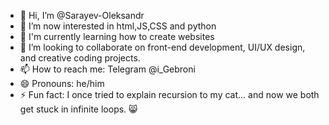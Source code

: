 - 👋 Hi, I’m @Sarayev-Oleksandr
- 👀 I’m now interested in html,JS,CSS and python
- 🌱 I'm currently learning how to create websites
- 💞️ I’m looking to collaborate on front-end development, UI/UX design, and creative coding projects.
- 📫 How to reach me: Telegram @i_Gebroni
- 😄 Pronouns: he/him
- ⚡ Fun fact: I once tried to explain recursion to my cat... and now we both get stuck in infinite loops. 😸

<!---
Sarayev-Oleksandr/Sarayev-Oleksandr is a ✨ special ✨ repository because its `README.md` (this file) appears on your GitHub profile.
You can click the Preview link to take a look at your changes.
--->
